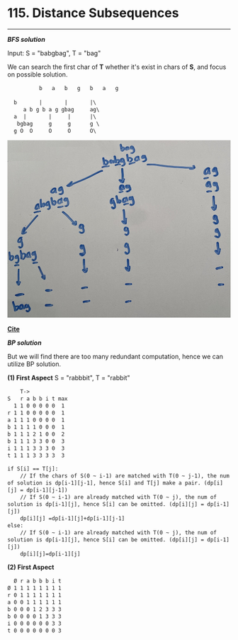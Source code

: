 # 115. Distance Subsequences
----------------------
*__BFS solution__*

Input: S = "babgbag", T = "bag"

We can search the first char of __T__ whether it's exist in chars of __S__, and focus on possible solution.
```
          b   a   b   g   b   a   g
     
  b       |       |       |\
     a b g b a g gbag     ag\
  a  |       |     |      |\
   bgbag     g     g      g \
  g O  O     O     O      O\
```
<img src="https://github.com/AlgorithmicIntelligence/Leetcode/blob/main/115.DistanceSubsequences/leetcode115.jpg" width="900">

[**Cite**](https://leetcode.com/problems/distinct-subsequences/discuss/932043/DFS-greater-DP-Progression-with-Explanation-987)

*__BP solution__*

But we will find there are too many redundant computation, hence we can utilize BP solution.

__(1) First Aspect__
S = "rabbbit", T = "rabbit"
```
    T->
S   r a b b i t max 
  1 1 0 0 0 0 0  1
r 1 1 0 0 0 0 0  1
a 1 1 1 0 0 0 0  1
b 1 1 1 1 0 0 0  1
b 1 1 1 2 1 0 0  2
b 1 1 1 3 3 0 0  3
i 1 1 1 3 3 3 0  3
t 1 1 1 3 3 3 3  3
```
```
if S[i] == T[j]:
    // If the chars of S(0 ~ i-1) are matched with T(0 ~ j-1), the num of solution is dp[i-1][j-1], hence S[i] and T[j] make a pair. (dp[i][j] = dp[i-1][j-1])
    // If S(0 ~ i-1) are already matched with T(0 ~ j), the num of solution is dp[i-1][j], hence S[i] can be omitted. (dp[i][j] = dp[i-1][j])
    dp[i][j] =dp[i-1][j]+dp[i-1][j-1]
else:
    // If S(0 ~ i-1) are already matched with T(0 ~ j), the num of solution is dp[i-1][j], hence S[i] can be omitted. (dp[i][j] = dp[i-1][j])
    dp[i][j]=dp[i-1][j]
```

__(2) First Aspect__
```
  Ø r a b b b i t
Ø 1 1 1 1 1 1 1 1
r 0 1 1 1 1 1 1 1
a 0 0 1 1 1 1 1 1
b 0 0 0 1 2 3 3 3
b 0 0 0 0 1 3 3 3
i 0 0 0 0 0 0 3 3
t 0 0 0 0 0 0 0 3 
```
